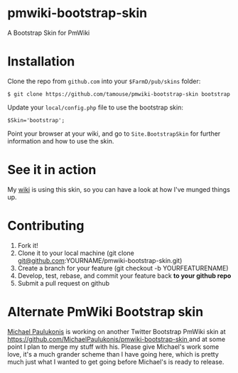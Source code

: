pmwiki-bootstrap-skin
=====================

A Bootstrap Skin for PmWiki

# Installation

Clone the repo from `github.com` into your `$FarmD/pub/skins` folder:

    $ git clone https://github.com/tamouse/pmwiki-bootstrap-skin bootstrap

Update your `local/config.php` file to use the bootstrap skin:

    $Skin='bootstrap';

Point your browser at your wiki, and go to `Site.BootstrapSkin` for further information and how to use the skin.

# See it in action

My [wiki](http://wiki.tamaratemple.com/) is using this skin, so you can have a look at how I've munged things up.

# Contributing

1. Fork it!
2. Clone it to your local machine (git clone git@github.com:YOURNAME/pmwiki-bootstrap-skin.git)
3. Create a branch for your feature (git checkout -b YOURFEATURENAME)
4. Develop, test, rebase, and commit your feature back **to your github repo**
5. Submit a pull request on github

# Alternate PmWiki Bootstrap skin

[Michael Paulukonis](https://github.com/MichaelPaulukonis) is working on another Twitter Bootstrap PmWiki skin at [https://github.com/MichaelPaulukonis/pmwiki-bootstrap-skin ](https://github.com/MichaelPaulukonis/pmwiki-bootstrap-skin) and at some point I plan to merge my stuff with his. Please give Michael's work some love, it's a much grander scheme than I have going here, which is pretty much just what I wanted to get going before Michael's is ready to release.

